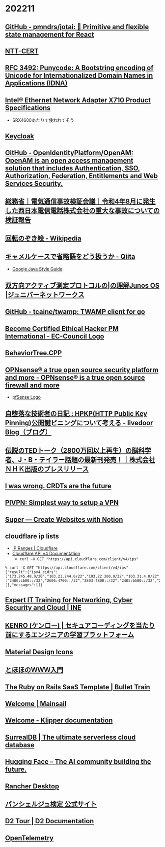 # 202211

## [GitHub - pmndrs/jotai: 👻 Primitive and flexible state management for React](https://github.com/pmndrs/jotai)

## [NTT-CERT](https://www.ntt-cert.org/index.html)

## [RFC 3492: Punycode: A Bootstring encoding of Unicode for Internationalized Domain Names in Applications (IDNA)](https://www.ietf.org/rfc/rfc3492.txt)

## [Intel® Ethernet Network Adapter X710 Product Specifications](https://ark.intel.com/content/www/us/en/ark/products/series/189530/intel-ethernet-network-adapter-x710.html)
- SRX4600あたりで使われてそう

## [Keycloak](https://www.keycloak.org/)

## [GitHub - OpenIdentityPlatform/OpenAM: OpenAM is an open access management solution that includes Authentication, SSO, Authorization, Federation, Entitlements and Web Services Security.](https://github.com/OpenIdentityPlatform/OpenAM)

## [総務省｜電気通信事故検証会議｜令和4年8月に発生した西日本電信電話株式会社の重大な事故についての検証報告](https://www.soumu.go.jp/main_sosiki/kenkyu/tsuushin_jiko_kenshou/02kiban05_04000546.html)

## [回転のぞき絵 - Wikipedia](https://ja.wikipedia.org/wiki/%E5%9B%9E%E8%BB%A2%E3%81%AE%E3%81%9E%E3%81%8D%E7%B5%B5)

## [キャメルケースで省略語をどう扱うか - Qiita](https://qiita.com/gamako/items/a5b1428c9b5c8d6f0694)
- [Google Java Style Guide](https://google.github.io/styleguide/javaguide.html#s5.3-camel-case)

## [双方向アクティブ測定プロトコルの|の理解Junos OS |ジュニパーネットワークス](https://www.juniper.net/documentation/jp/ja/software/junos/flow-monitoring/topics/concept/twamp-overview.html)

## [GitHub - tcaine/twamp: TWAMP client for go](https://github.com/tcaine/twamp)

## [Become Certified Ethical Hacker PM International - EC-Council Logo](https://www.eccouncil.org/campaigns/become-certified-ethical-hacker-intl/?utm_source=google&utm_medium=paid-search&utm_campaign=ecc-cehpaid_prospecting_intl_v2&gclid=Cj0KCQiAgribBhDkARIsAASA5buzpoWUZr_v23eX0KqxrKHnMdbQ5vkWroOkwtGKBIa7L_LJEYruye8aAl5DEALw_wcB)

## [BehaviorTree.CPP](https://www.behaviortree.dev/)

## [OPNsense® a true open source security platform and more - OPNsense® is a true open source firewall and more](https://opnsense.org/)
- [pfSense Logo](https://www.pfsense.org/)

## [自堕落な技術者の日記 : HPKP(HTTP Public Key Pinning)公開鍵ピニングについて考える - livedoor Blog（ブログ）](http://blog.livedoor.jp/k_urushima/archives/1811745.html)

## [伝説のTEDトーク（2800万回以上再生）の脳科学者、J・B・テイラー話題の最新刊発売！｜株式会社ＮＨＫ出版のプレスリリース](https://prtimes.jp/main/html/rd/p/000000506.000018219.html)

## [I was wrong. CRDTs are the future](https://josephg.com/blog/crdts-are-the-future/)

## [PIVPN: Simplest way to setup a VPN](https://pivpn.io/)

## [Super — Create Websites with Notion](https://super.so/)

## cloudflare ip lists
- [IP Ranges | Cloudflare](https://www.cloudflare.com/ips/)
- [Cloudflare API v4 Documentation](https://api.cloudflare.com/#cloudflare-ips-properties)
  - `curl -X GET "https://api.cloudflare.com/client/v4/ips"`
```
% curl -X GET "https://api.cloudflare.com/client/v4/ips"
{"result":{"ipv4_cidrs":["173.245.48.0/20","103.21.244.0/22","103.22.200.0/22","103.31.4.0/22","141.101.64.0/18","108.162.192.0/18","190.93.240.0/20","188.114.96.0/20","197.234.240.0/22","198.41.128.0/17","162.158.0.0/15","104.16.0.0/13","104.24.0.0/14","172.64.0.0/13","131.0.72.0/22"],"ipv6_cidrs":["2400:cb00::/32","2606:4700::/32","2803:f800::/32","2405:b500::/32","2405:8100::/32","2a06:98c0::/29","2c0f:f248::/32"],"etag":"38f79d050aa027e3be3865e495dcc9bc"},"success":true,"errors":[],"messages":[]}
```

## [Expert IT Training for Networking, Cyber Security and Cloud | INE](https://ine.com/)

## [KENRO (ケンロー) | セキュアコーディングを当たり前にするエンジニアの学習プラットフォーム](https://flatt.tech/kenro/)

## [Material Design Icons](https://materialdesignicons.com/)

## [とほほのＷＷＷ入門](https://www.tohoho-web.com/)

## [The Ruby on Rails SaaS Template | Bullet Train](https://bullettrain.co/)

## [Welcome | Mainsail](https://docs.mainsail.xyz/)

## [Welcome - Klipper documentation](https://www.klipper3d.org/)

## [SurrealDB | The ultimate serverless cloud database](https://surrealdb.com/)

## [Hugging Face – The AI community building the future.](https://huggingface.co/)

## [Rancher Desktop](https://rancherdesktop.io/)

## [パンシェルジュ検定 公式サイト](https://www.kentei-uketsuke.com/pancierge/)

## [D2 Tour | D2 Documentation](https://d2lang.com/tour/intro/)

## [OpenTelemetry](https://opentelemetry.io/)
